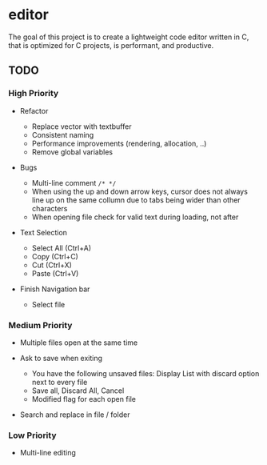 # editor

The goal of this project is to create a lightweight code editor written in C,
that is optimized for C projects, is performant, and productive.

## TODO

### High Priority

- Refactor
	- Replace vector with textbuffer
	- Consistent naming
	- Performance improvements (rendering, allocation, ..)
	- Remove global variables

- Bugs
	- Multi-line comment `/* */`
	- When using the up and down arrow keys, cursor does not always line up
		on the same collumn due to tabs being wider than other characters
	- When opening file check for valid text during loading, not after

- Text Selection
	- Select All (Ctrl+A)
	- Copy (Ctrl+C)
	- Cut (Ctrl+X)
	- Paste (Ctrl+V)

- Finish Navigation bar
	- Select file

### Medium Priority

- Multiple files open at the same time
- Ask to save when exiting
	- You have the following unsaved files: Display List with discard option
		next to every file
	- Save all, Discard All, Cancel
	- Modified flag for each open file

- Search and replace in file / folder

### Low Priority

- Multi-line editing
